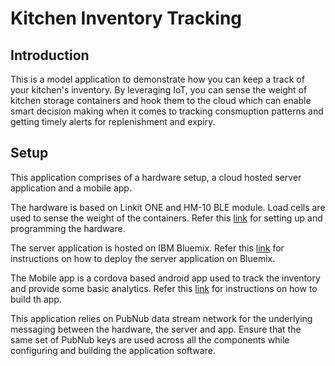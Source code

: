 # Kitchen Inventory Tracking

## Introduction

This is a model application to demonstrate how you can keep a track of your kitchen's inventory. By leveraging IoT, you can sense the weight of kitchen storage containers and hook them to the cloud which can enable smart decision making when it comes to tracking consmuption patterns and getting timely alerts for replenishment and expiry.

## Setup

This application comprises of a hardware setup, a cloud hosted server application and a mobile app. 

The hardware is based on Linkit ONE and HM-10 BLE module. Load cells are used to sense the weight of the containers. Refer this [link](HwBuildAndInstall.md) for setting up and programming the hardware.

The server application is hosted on IBM Bluemix. Refer this [link](Deploy.md) for instructions on how to deploy the server application on Bluemix.

The Mobile app is a cordova based android app used to track the inventory and provide some basic analytics. Refer this [link](AppBuild.md) for instructions on how to build th app.

This application relies on PubNub data stream network for the underlying messaging between the hardware, the server and app. Ensure that the same set of PubNub keys are used across all the components while configuring and building the application software.  


